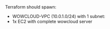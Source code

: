 Terraform should spawn:

- WOWCLOUD-VPC (10.0.1.0/24) with 1 subnet:
- 1x EC2 with complete wowcloud server